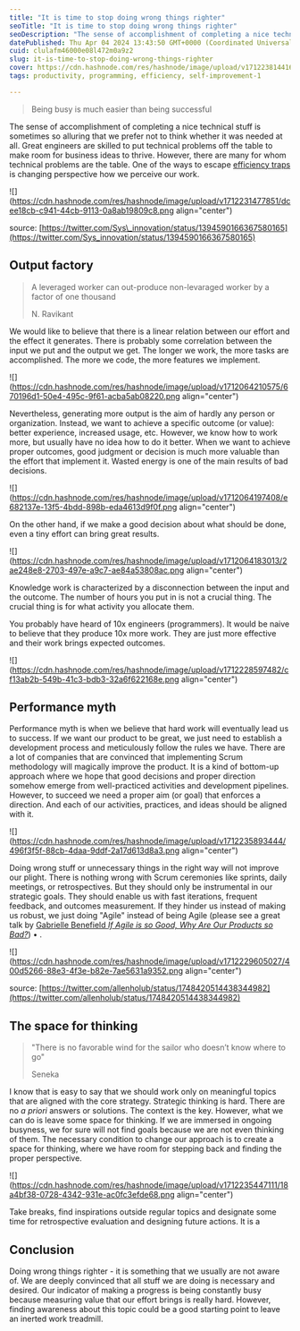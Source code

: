 ```yaml
---
title: "It is time to stop doing wrong things righter"
seoTitle: "It is time to stop doing wrong things righter"
seoDescription: "The sense of accomplishment of completing a nice technical stuff is sometimes so alluring that we prefer not to think whether it was needed at all."
datePublished: Thu Apr 04 2024 13:43:50 GMT+0000 (Coordinated Universal Time)
cuid: clulafm46000e08l472m0a9z2
slug: it-is-time-to-stop-doing-wrong-things-righter
cover: https://cdn.hashnode.com/res/hashnode/image/upload/v1712238144169/9bffe601-2833-44a6-8cd7-6f66f5042aa1.png
tags: productivity, programming, efficiency, self-improvement-1

---
```


> Being busy is much easier than being successful

The sense of accomplishment of completing a nice technical stuff is sometimes so alluring that we prefer not to think whether it was needed at all. Great engineers are skilled to put technical problems off the table to make room for business ideas to thrive. However, there are many for whom technical problems are the table. One of the ways to escape [efficiency traps](https://jorzel.hashnode.dev/efficiency-traps) is changing perspective how we perceive our work.

![](https://cdn.hashnode.com/res/hashnode/image/upload/v1712231477851/dcee18cb-c941-44cb-9113-0a8ab19809c8.png align="center")

source: [https://twitter.com/Sys\_innovation/status/1394590166367580165](https://twitter.com/Sys_innovation/status/1394590166367580165)

## Output factory

> A leveraged worker can out-produce non-levaraged worker by a factor of one thousand
> 
> N. Ravikant

We would like to believe that there is a linear relation between our effort and the effect it generates. There is probably some correlation between the input we put and the output we get. The longer we work, the more tasks are accomplished. The more we code, the more features we implement.

![](https://cdn.hashnode.com/res/hashnode/image/upload/v1712064210575/670196d1-50e4-495c-9f61-acba5ab08220.png align="center")

Nevertheless, generating more output is the aim of hardly any person or organization. Instead, we want to achieve a specific outcome (or value): better experience, increased usage, etc. However, we know how to work more, but usually have no idea how to do it better. When we want to achieve proper outcomes, good judgment or decision is much more valuable than the effort that implement it. Wasted energy is one of the main results of bad decisions.

![](https://cdn.hashnode.com/res/hashnode/image/upload/v1712064197408/e682137e-13f5-4bdd-898b-eda4613d9f0f.png align="center")

On the other hand, if we make a good decision about what should be done, even a tiny effort can bring great results.

![](https://cdn.hashnode.com/res/hashnode/image/upload/v1712064183013/2ae248e8-2703-497e-a9c7-ae84a53808ac.png align="center")

Knowledge work is characterized by a disconnection between the input and the outcome. The number of hours you put in is not a crucial thing. The crucial thing is for what activity you allocate them.

You probably have heard of 10x engineers (programmers). It would be naive to believe that they produce 10x more work. They are just more effective and their work brings expected outcomes.

![](https://cdn.hashnode.com/res/hashnode/image/upload/v1712228597482/cf13ab2b-549b-41c3-bdb3-32a6f622168e.png align="center")

## Performance myth

Performance myth is when we believe that hard work will eventually lead us to success. If we want our product to be great, we just need to establish a development process and meticulously follow the rules we have. There are a lot of companies that are convinced that implementing Scrum methodology will magically improve the product. It is a kind of bottom-up approach where we hope that good decisions and proper direction somehow emerge from well-practiced activities and development pipelines. However, to succeed we need a proper aim (or goal) that enforces a direction. And each of our activities, practices, and ideas should be aligned with it.

![](https://cdn.hashnode.com/res/hashnode/image/upload/v1712235893444/496f3f5f-88cb-4daa-9ddf-2a17d613d8a3.png align="center")

Doing wrong stuff or unnecessary things in the right way will not improve our plight. There is nothing wrong with Scrum ceremonies like sprints, daily meetings, or retrospectives. But they should only be instrumental in our strategic goals. They should enable us with fast iterations, frequent feedback, and outcomes measurement. If they hinder us instead of making us robust, we just doing "Agile" instead of being Agile (please see a great talk by [Gabrielle Benefield *If Agile is so Good, Why Are Our Products so Bad?*](https://www.youtube.com/watch?v=2JNXx8VdbAE)) • .

![](https://cdn.hashnode.com/res/hashnode/image/upload/v1712229605027/400d5266-88e3-4f3e-b82e-7ae5631a9352.png align="center")

source: [https://twitter.com/allenholub/status/1748420514438344982](https://twitter.com/allenholub/status/1748420514438344982)

## The space for thinking

> "There is no favorable wind for the sailor who doesn’t know where to go"
> 
> Seneka

I know that is easy to say that we should work only on meaningful topics that are aligned with the core strategy. Strategic thinking is hard. There are no *a priori* answers or solutions. The context is the key. However, what we can do is leave some space for thinking. If we are immersed in ongoing busyness, we for sure will not find goals because we are not even thinking of them. The necessary condition to change our approach is to create a space for thinking, where we have room for stepping back and finding the proper perspective.

![](https://cdn.hashnode.com/res/hashnode/image/upload/v1712235447111/18a4bf38-0728-4342-931e-ac0fc3efde68.png align="center")

Take breaks, find inspirations outside regular topics and designate some time for retrospective evaluation and designing future actions. It is a

## Conclusion

Doing wrong things righter - it is something that we usually are not aware of. We are deeply convinced that all stuff we are doing is necessary and desired. Our indicator of making a progress is being constantly busy because measuring value that our effort brings is really hard. However, finding awareness about this topic could be a good starting point to leave an inerted work treadmill.